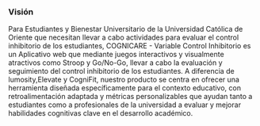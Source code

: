 ### Visión

Para Estudiantes y Bienestar Universitario de la Universidad Católica de Oriente que  necesitan llevar a cabo actividades para evaluar el control inhibitorio de los estudiantes, COGNICARE - Variable Control Inhibitorio es un Aplicativo web que mediante juegos interactivos y visualmente atractivos como Stroop y Go/No-Go, llevar a cabo la evaluación y seguimiento del control inhibitorio de los estudiantes. A diferencia de lumosity,Elevate y CogniFit, nuestro producto se centra en ofrecer una herramienta diseñada específicamente para el contexto educativo, con retroalimentación adaptada y métricas personalizables que ayudan tanto a estudiantes como a profesionales de la universidad a evaluar y mejorar habilidades cognitivas clave en el desarrollo académico.